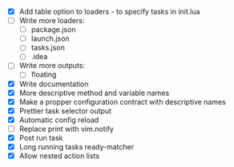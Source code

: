 - [x] Add table option to loaders - to specify tasks in init.lua
- [ ] Write more loaders:
    - [ ] package.json
    - [ ] launch.json
    - [ ] tasks.json
    - [ ] .idea
- [ ] Write more outputs:
    - [ ] floating
- [x] Write documentation
- [x] More descriptive method and variable names
- [x] Make a propper configuration contract with descriptive names
- [x] Prettier task selector output
- [x] Automatic config reload
- [ ] Replace print with vim.notify
- [x] Post run task
- [x] Long running tasks ready-matcher
- [x] Allow nested action lists
